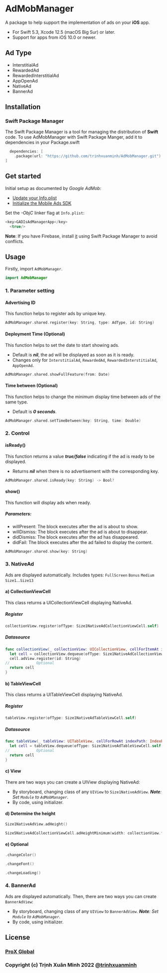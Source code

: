 # AdMobManager

A package to help support the implementation of ads on your **iOS** app.
- For Swift 5.3, Xcode 12.5 (macOS Big Sur) or later.
- Support for apps from iOS 10.0 or newer.

## Ad Type
- InterstitialAd
- RewardedAd
- RewardedInterstitialAd
- AppOpenAd
- NativeAd
- BannerAd

## Installation

### Swift Package Manager

The Swift Package Manager is a tool for managing the distribution of **Swift** code. To use AdMobManager with Swift Package Manger, add it to dependencies in your Package.swift
```swift
  dependencies: [
    .package(url: "https://github.com/trinhxuanminh/AdMobManager.git")
]
```

## Get started

Initial setup as documented by _Google AdMob_:
- [Update your Info.plist](https://developers.google.com/admob/ios/quick-start?hl=vi#update_your_infoplist)
- [Initialize the Mobile Ads SDK](https://developers.google.com/admob/ios/quick-start?hl=vi#initialize_the_mobile_ads_sdk)

Set the _-ObjC_ linker flag at `Info.plist`:
```swift
<key>GADIsAdManagerApp</key>
  <true/>
```

**Note**: If you have Firebase, install [it](https://github.com/firebase/firebase-ios-sdk) using Swift Package Manager to avoid conflicts.

## Usage
Firstly, import `AdMobManager`.
```swift
import AdMobManager
```

### 1. Parameter setting

#### Advertising ID
This function helps to register ads by unique key.
```swift
AdMobManager.shared.register(key: String, type: AdType, id: String)
```

#### Deployment Time (Optional)
This function helps to set the date to start showing ads.
- Default is _**nil**_, the ad will be displayed as soon as it is ready.
- Changes only for `InterstitialAd`, `RewardedAd`, `RewardedInterstitialAd`, `AppOpenAd`.
```swift
AdMobManager.shared.showFullFeature(from: Date)
```

#### Time between (Optional)
This function helps to change the minimum display time between ads of the same type.
- Default is _**0 seconds**_.
```swift
AdMobManager.shared.setTimeBetween(key: String, time: Double)
```

### 2. Control

#### isReady()
This function returns a value _**true/false**_ indicating if the ad is ready to be displayed.
- Returns _**nil**_ when there is no advertisement with the corresponding key.
```swift
AdMobManager.shared.isReady(key: String) -> Bool?
```

#### show()
This function will display ads when ready.

##### Parameters:
- willPresent: The block executes after the ad is about to show.
- willDismiss: The block executes after the ad is about to disappear.
- didDismiss: The block executes after the ad has disappeared.
- didFail: The block executes after the ad failed to display the content.

```swift
AdMobManager.shared.show(key: String)
```

### 3. NativeAd
Ads are displayed automatically.
Includes types:
`FullScreen`
`Bonus`
`Medium`
`Size1`...`Size13`

#### **a) CollectionViewCell**
This class returns a UICollectionViewCell displaying NativeAd.

##### Register
```swift
collectionView.register(ofType: Size1NativeAdCollectionViewCell.self)
```

##### Datasource
```swift
func collectionView(_ collectionView: UICollectionView, cellForItemAt indexPath: IndexPath) -> UICollectionViewCell {
  let cell = collectionView.dequeue(ofType: Size1NativeAdCollectionViewCell.self, indexPath: indexPath)
  cell.adView.register(id: String)
//            Optional
  return cell
}
```

#### **b) TableViewCell**
This class returns a UITableViewCell displaying NativeAd.

##### Register
```swift
tableView.register(ofType: Size1NativeAdTableViewCell.self)
```

##### Datasource
```swift
func tableView(_ tableView: UITableView, cellForRowAt indexPath: IndexPath) -> UITableViewCell {
  let cell = tableView.dequeue(ofType: Size1NativeAdTableViewCell.self, indexPath: indexPath)
//            Optional
  return cell
}
```

#### **c) View**
There are two ways you can create a UIView displaying NativeAd:
- By storyboard, changing class of any `UIView` to `Size1NativeAdView`. _**Note**: Set `Module` to `AdMobManager`._
- By code, using initializer.

#### **d) Determine the height**
```swift
Size1NativeAdView.adHeight()
```
```swift
Size5NativeAdCollectionViewCell.adHeightMinimum(width: collectionView.frame.width)
```

#### **e) Optional**
```swift
.changeColor()
```
```swift
.changeFont()
```
```swift
.changeLoading()
```

### 4. BannerAd
Ads are displayed automatically.
Then, there are two ways you can create `BannerAdView`:
- By storyboard, changing class of any `UIView` to `BannerAdView`. _**Note**: Set `Module` to `AdMobManager`._
- By code, using initializer.

## License
### [ProX Global](https://proxglobal.com)
### Copyright (c) Trịnh Xuân Minh 2022 [@trinhxuanminh](minhtx@proxglobal.com)
